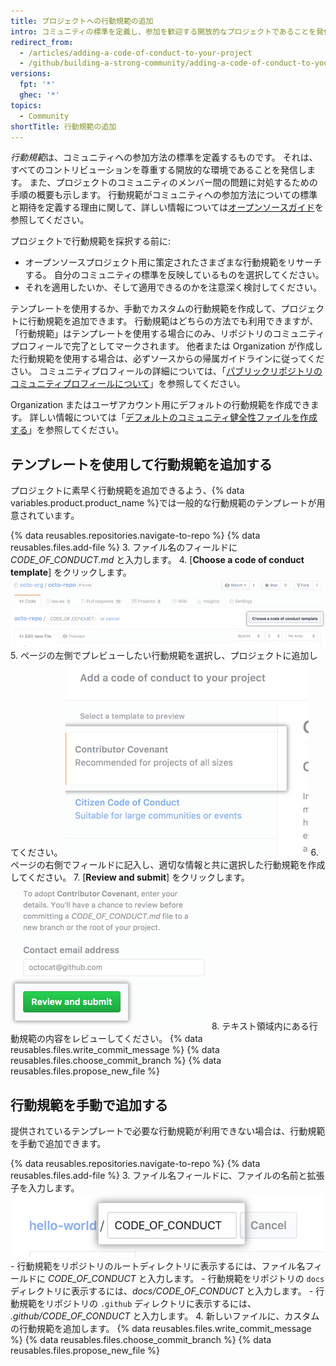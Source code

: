 ```yaml
---
title: プロジェクトへの行動規範の追加
intro: コミュニティの標準を定義し、参加を歓迎する開放的なプロジェクトであることを発信し、侵害への対処手順の概要を示すために、行動規範を採用してください。
redirect_from:
  - /articles/adding-a-code-of-conduct-to-your-project
  - /github/building-a-strong-community/adding-a-code-of-conduct-to-your-project
versions:
  fpt: '*'
  ghec: '*'
topics:
  - Community
shortTitle: 行動規範の追加
---
```


*行動規範*は、コミュニティへの参加方法の標準を定義するものです。 それは、すべてのコントリビューションを尊重する開放的な環境であることを発信します。 また、プロジェクトのコミュニティのメンバー間の問題に対処するための手順の概要も示します。 行動規範がコミュニティへの参加方法についての標準と期待を定義する理由に関して、詳しい情報については[オープンソースガイド](https://opensource.guide/code-of-conduct/)を参照してください。

プロジェクトで行動規範を採択する前に:

* オープンソースプロジェクト用に策定されたさまざまな行動規範をリサーチする。 自分のコミュニティの標準を反映しているものを選択してください。
* それを適用したいか、そして適用できるのかを注意深く検討してください。

テンプレートを使用するか、手動でカスタムの行動規範を作成して、プロジェクトに行動規範を追加できます。 行動規範はどちらの方法でも利用できますが、「行動規範」はテンプレートを使用する場合にのみ、リポジトリのコミュニティプロフィールで完了としてマークされます。 他者または Organization が作成した行動規範を使用する場合は、必ずソースからの帰属ガイドラインに従ってください。 コミュニティプロフィールの詳細については、「[パブリックリポジトリのコミュニティプロフィールについて](//communities/setting-up-your-project-for-healthy-contributions/about-community-profiles-for-public-repositories)」を参照してください。

Organization またはユーザアカウント用にデフォルトの行動規範を作成できます。 詳しい情報については「[デフォルトのコミュニティ健全性ファイルを作成する](/communities/setting-up-your-project-for-healthy-contributions/creating-a-default-community-health-file)」を参照してください。

## テンプレートを使用して行動規範を追加する

プロジェクトに素早く行動規範を追加できるよう、{% data variables.product.product_name %}では一般的な行動規範のテンプレートが用意されています。

{% data reusables.repositories.navigate-to-repo %}
{% data reusables.files.add-file %}
3. ファイル名のフィールドに *CODE_OF_CONDUCT.md* と入力します。
4. [**Choose a code of conduct template**] をクリックします。 ![行動規範テンプレートを選択するボタン](/assets/images/help/repository/code-of-conduct-tool.png)
5. ページの左側でプレビューしたい行動規範を選択し、プロジェクトに追加してください。 ![行動規範テンプレートの選択](/assets/images/help/repository/code-of-conduct-tool-picker.png)
6. ページの右側でフィールドに記入し、適切な情報と共に選択した行動規範を作成してください。
7. [**Review and submit**] をクリックします。 ![行動規範のレビューとプロジェクトへのサブミット](/assets/images/help/repository/code-of-conduct-tool-review.png)
8. テキスト領域内にある行動規範の内容をレビューしてください。
{% data reusables.files.write_commit_message %}
{% data reusables.files.choose_commit_branch %}
{% data reusables.files.propose_new_file %}

## 行動規範を手動で追加する

提供されているテンプレートで必要な行動規範が利用できない場合は、行動規範を手動で追加できます。

{% data reusables.repositories.navigate-to-repo %}
{% data reusables.files.add-file %}
3. ファイル名フィールドに、ファイルの名前と拡張子を入力します。 ![新しい行動規範ファイル名](/assets/images/help/repository/new-code-of-conduct-file-name.png)
    - 行動規範をリポジトリのルートディレクトリに表示するには、ファイル名フィールドに *CODE_OF_CONDUCT* と入力します。
    - 行動規範をリポジトリの `docs` ディレクトリに表示するには、*docs/CODE_OF_CONDUCT* と入力します。
    - 行動規範をリポジトリの `.github` ディレクトリに表示するには、 *.github/CODE_OF_CONDUCT* と入力します。
4. 新しいファイルに、カスタムの行動規範を追加します。
{% data reusables.files.write_commit_message %}
{% data reusables.files.choose_commit_branch %}
{% data reusables.files.propose_new_file %}
